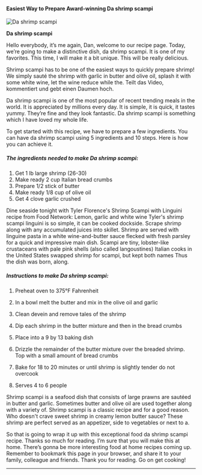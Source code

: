             

#### Easiest Way to Prepare Award-winning Da shrimp scampi

![Da shrimp scampi](https://img-global.cpcdn.com/recipes/5753407107235840/751x532cq70/da-shrimp-scampi-recipe-main-photo.jpg)

**Da shrimp scampi**

Hello everybody, it’s me again, Dan, welcome to our recipe page. Today, we’re going to make a distinctive dish, da shrimp scampi. It is one of my favorites. This time, I will make it a bit unique. This will be really delicious.

Shrimp scampi has to be one of the easiest ways to quickly prepare shrimp! We simply sauté the shrimp with garlic in butter and olive oil, splash it with some white wine, let the wine reduce while the. Teilt das Video, kommentiert und gebt einen Daumen hoch.

Da shrimp scampi is one of the most popular of recent trending meals in the world. It is appreciated by millions every day. It is simple, it is quick, it tastes yummy. They’re fine and they look fantastic. Da shrimp scampi is something which I have loved my whole life.

To get started with this recipe, we have to prepare a few ingredients. You can have da shrimp scampi using 5 ingredients and 10 steps. Here is how you can achieve it.

##### The ingredients needed to make Da shrimp scampi:

1.  Get 1 lb large shrimp (26-30)
2.  Make ready 2 cup Italian bread crumbs
3.  Prepare 1/2 stick of butter
4.  Make ready 1/8 cup of olive oil
5.  Get 4 clove garlic crushed

Dine seaside tonight with Tyler Florence's Shrimp Scampi with Linguini recipe from Food Network: Lemon, garlic and white wine Tyler's shrimp scampi linguini is so simple, it can be cooked dockside. Scrape shrimp along with any accumulated juices into skillet. Shrimp are served with linguine pasta in a white wine-and-butter sauce flecked with fresh parsley for a quick and impressive main dish. Scampi are tiny, lobster-like crustaceans with pale pink shells (also called langoustines) Italian cooks in the United States swapped shrimp for scampi, but kept both names Thus the dish was born, along.

##### Instructions to make Da shrimp scampi:

1.  Preheat oven to 375°F Fahrenheit

3.  In a bowl melt the butter and mix in the olive oil and garlic
4.  Clean devein and remove tales of the shrimp
5.  Dip each shrimp in the butter mixture and then in the bread crumbs
6.  Place into a 9 by 13 baking dish
7.  Drizzle the remainder of the butter mixture over the breaded shrimp. Top with a small amount of bread crumbs
8.  Bake for 18 to 20 minutes or until shrimp is slightly tender do not overcook

10.  Serves 4 to 6 people

Shrimp scampi is a seafood dish that consists of large prawns are sautéed in butter and garlic. Sometimes butter and olive oil are used together along with a variety of. Shrimp scampi is a classic recipe and for a good reason. Who doesn't crave sweet shrimp in creamy lemon butter sauce? These shrimp are perfect served as an appetizer, side to vegetables or next to a.

So that is going to wrap it up with this exceptional food da shrimp scampi recipe. Thanks so much for reading. I’m sure that you will make this at home. There’s gonna be more interesting food at home recipes coming up. Remember to bookmark this page in your browser, and share it to your family, colleague and friends. Thank you for reading. Go on get cooking!

* * *